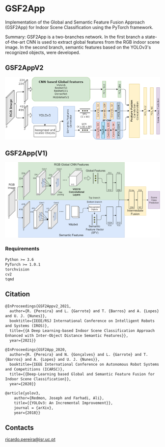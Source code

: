 # GSF2App
Implementation of the Global and Semantic Feature Fusion Approach (GSF2App) for Indoor Scene Classification using the PyTorch framework. 

Summary: GSF2App is a two-branches network. In the first branch a state-of-the-art CNN is used to extract global features from the RGB indoor scene image. In the second branch, semantic features based on the YOLOv3's recognized objects, were developed. 

## GSF2AppV2
<p align="center"><img src="assets/GSF2AppV2.png" width="720"\></p>

## GSF2App(V1)
<p align="center"><img src="assets/GSF2App.png" width="720"\></p>

  
### Requirements

    Python >= 3.6
    PyTorch >= 1.0.1
    torchvision
    cv2
    tqmd
    

## Citation

```
@InProceedings{GSF2Appv2_2021,
  author={R. {Pereira} and L. {Garrote} and T. {Barros} and A. {Lopes} and U. J. {Nunes}},
  booktitle={IEEE/RSJ International Conference on Intelligent Robots and Systems (IROS)}, 
  title={{A Deep Learning-based Indoor Scene Classification Approach Enhanced with Inter-Object Distance Semantic Features}}, 
  year={2021}}
```

```
@InProceedings{GSF2App_2020,
  author={R. {Pereira} and N. {Gonçalves} and L. {Garrote} and T. {Barros} and A. {Lopes} and U. J. {Nunes}},
  booktitle={IEEE International Conference on Autonomous Robot Systems and Competitions (ICARSC)}, 
  title={{Deep-Learning based Global and Semantic Feature Fusion for Indoor Scene Classification}}, 
  year={2020}}
```

```
@article{yolov3,
	author={Redmon, Joseph and Farhadi, Ali},
	title={{YOLOv3: An Incremental Improvement}},
	journal = {arXiv},
	year={2018}}
```


## Contacts
ricardo.pereira@isr.uc.pt

